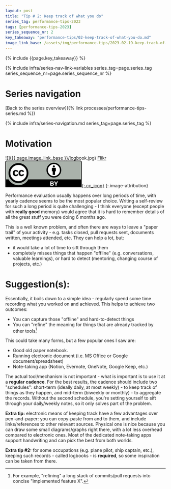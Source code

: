 ```yaml
---
layout: post
title: "Tip # 2: Keep track of what you do"
series_tag: performance-tips-2023
tags: [performance-tips-2023]
series_sequence_nr: 2
key_takeaway: "performance-tips/02-keep-track-of-what-you-do.md"
image_link_base: /assets/img/performance-tips/2023-02-19-keep-track-of-what-you-do
---
```


{% include {{page.key_takeaway}} %}

{% include infra/series-nav-link-variables series_tag=page.series_tag series_sequence_nr=page.series_sequence_nr %}

# Series navigation

[Back to the series overview]({% link processes/performance-tips-series.md %})

{% include infra/series-navigation.md series_tag=page.series_tag %}

# Motivation

<div class="image-with-attribution inline-text-wrap right" markdown="1">

![]({{ page.image_link_base }}/logbook.jpg)
[Flikr](https://www.flickr.com/photos/vxla/5779530912)
[![](/assets/icons/cc_licenses/cc-by.svg){:.cc_icon}][cc-by-2.0]
{:.image-attribution}
</div>

Performance evaluation usually happens over long periods of time, with yearly cadence seems to be the most popular 
choice. Writing a self-review for such a long period is quite challenging - I think everyone (except people with 
**really good** memory) would agree that it is hard to remember details of all the great stuff you were doing 
6 months ago.

This is a well known problem, and often there are ways to leave a "paper trail" of your activity - e.g. tasks closed,
pull requests sent, documents written, meetings attended, etc. They can help a lot, but:
* it would take a lot of time to sift through them
* completely misses things that happen "offline" (e.g. conversations, valuable learnings), or hard to detect
  (mentoring, changing course of projects, etc.)

# Suggestion(s): 

Essentially, it boils down to a simple idea - regularly spend some time recording what you worked on and achieved.
This helps to achieve two outcomes:
* You can capture those "offline" and hard-to-detect things
* You can "refine" the meaning for things that are already tracked by other tools[^1]

This could take many forms, but a few popular ones I saw are:
* Good old paper notebook.
* Running electronic document (i.e. MS Office or Google document/spreadsheet)
* Note-taking app (Notion, Evernote, OneNote, Google Keep, etc.)

The actual tool/mechanism is not important - what is important is to use it at a **regular cadence**. For the best
results, the cadence should include two "schedules": short-term (ideally daily, at most weekly) - to keep track of things 
as they happen, and mid-term (biweekly or monthly) - to aggregate the records. Without the second schedule, 
you're setting yourself to sift through your daily/weekly notes, so it only solves part of the problem.

**Extra tip:** electronic means of keeping track have a few advantages over pen-and-paper: you can copy-paste from
and to them, and include links/references to other relevant sources. Physical one is nice because you can draw some
small diagrams/graphs right there, with a lot less overhead compared to electronic ones. Most of the dedicated 
note-taking apps support handwriting and can pick the best from both worlds.

**Extra tip #2:** for some occupations (e.g. plane pilot, ship captain, etc.), keeping such records - 
called logbooks - is **required**, so some inspiration can be taken from there.

[^1]: For example, "refining" a long stack of commits/pull requests into concise "implemented feature X".

[cc-by-2.0]: https://creativecommons.org/licenses/by/2.0/